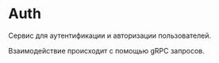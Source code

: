 # Auth

Сервис для аутентификации и авторизации пользователей.

Взаимодействие происходит с помощью gRPC запросов.